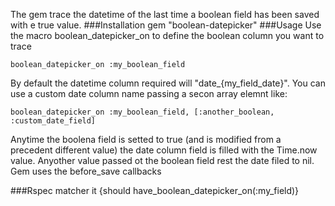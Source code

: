 The gem trace the datetime of the last time a boolean field has been saved with e true value.
###Installation
    gem "boolean-datepicker"
###Usage
Use the macro boolean_datepicker_on to define the boolean column you want to trace

    boolean_datepicker_on :my_boolean_field

By default the datetime column required will "date_{my_field_date}". You can use a custom date column name passing a secon array elemnt like:

    boolean_datepicker_on :my_boolean_field, [:another_boolean, :custom_date_field]

Anytime the boolena field is setted to true (and is modified from a precedent different value) the date column field is filled with the Time.now value.
Anyother value passed ot the boolean field rest the date filed to nil.
Gem uses the before_save callbacks

###Rspec matcher
    it {should have_boolean_datepicker_on(:my_field)}

